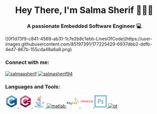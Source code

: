 <h1 align="center">Hey There, I'm Salma Sherif 👷🏼‍♀️</h1>
<h3 align="center">A passionate Embedded Software Engineer 💻</h3>
![0f1d73f9-c841-4569-ab31-1c7e2b8c1ebb-LinesOfCode](https://user-images.githubusercontent.com/85197391/177225429-6937dbb2-ddfb-4ed7-867b-155cda48a6a8.png)




<h3 align="left">Connect with me:</h3>
<p align="left">
<a href="https://linkedin.com/in/salmaasherif" target="blank"><img align="center" src="https://raw.githubusercontent.com/rahuldkjain/github-profile-readme-generator/master/src/images/icons/Social/linked-in-alt.svg" alt="salmaasherif" height="30" width="40" /></a>
<a href="https://www.hackerrank.com/salmasherif94" target="blank"><img align="center" src="https://raw.githubusercontent.com/rahuldkjain/github-profile-readme-generator/master/src/images/icons/Social/hackerrank.svg" alt="salmasherif94" height="30" width="40" /></a>
</p>

<h3 align="left">Languages and Tools:</h3>
<p align="left"> <a href="https://www.cprogramming.com/" target="_blank" rel="noreferrer"> <img src="https://raw.githubusercontent.com/devicons/devicon/master/icons/c/c-original.svg" alt="c" width="40" height="40"/> </a> <a href="https://www.w3schools.com/cpp/" target="_blank" rel="noreferrer"> <img src="https://raw.githubusercontent.com/devicons/devicon/master/icons/cplusplus/cplusplus-original.svg" alt="cplusplus" width="40" height="40"/> </a> <a href="https://www.java.com" target="_blank" rel="noreferrer"> <img src="https://raw.githubusercontent.com/devicons/devicon/master/icons/java/java-original.svg" alt="java" width="40" height="40"/> </a> <a href="https://www.mathworks.com/" target="_blank" rel="noreferrer"> <img src="https://upload.wikimedia.org/wikipedia/commons/2/21/Matlab_Logo.png" alt="matlab" width="40" height="40"/> </a> <a href="https://www.mysql.com/" target="_blank" rel="noreferrer"> <img src="https://raw.githubusercontent.com/devicons/devicon/master/icons/mysql/mysql-original-wordmark.svg" alt="mysql" width="40" height="40"/> </a> <a href="https://www.oracle.com/" target="_blank" rel="noreferrer"> <img src="https://raw.githubusercontent.com/devicons/devicon/master/icons/oracle/oracle-original.svg" alt="oracle" width="40" height="40"/> </a> <a href="https://www.photoshop.com/en" target="_blank" rel="noreferrer"> <img src="https://raw.githubusercontent.com/devicons/devicon/master/icons/photoshop/photoshop-line.svg" alt="photoshop" width="40" height="40"/> </a> <a href="https://www.qt.io/" target="_blank" rel="noreferrer"> <img src="https://upload.wikimedia.org/wikipedia/commons/0/0b/Qt_logo_2016.svg" alt="qt" width="40" height="40"/> </a> </p>




<!--
**salmaasherif/salmaasherif** is a ✨ _special_ ✨ repository because its `README.md` (this file) appears on your GitHub profile.

Here are some ideas to get you started:
![Overall Stats](https://github-readme-stats.vercel.app/api?username=salmaasherif&count_private=true&show_icons=true&hide=contribs)
![Top Langs](https://github-readme-stats.vercel.app/api/top-langs/?username=salmaasherif&layout=compact)

- 🔭 I’m currently working on ...
- 🌱 I’m currently learning ...
- 👯 I’m looking to collaborate on ...
- 🤔 I’m looking for help with ...
- 💬 Ask me about ...
- 📫 How to reach me: ...
- 😄 Pronouns: ...
- ⚡ Fun fact: ...
![Overall Stats](https://github-readme-stats.vercel.app/api?username=salmaasherif&theme=midnight-purple&show_icons=true)

## 📫 How to reach me:

<a href="mailto:salmasherif94@gmail.com">![salmasherif94@gmail.com](https://img.shields.io/badge/Gmail-D14836?style=for-the-badge&logo=gmail&logoColor=white)</a>
<a href="<https://www.linkedin.com/in/salma-sherif-1b494bba/>">![LinkedIn](https://img.shields.io/badge/LinkedIn-0077B5?style=for-the-badge&logo=linkedin&logoColor=white)</a>
-->
